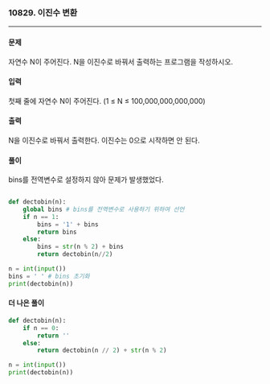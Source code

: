 ### 10829. 이진수 변환 ###

<hr>

#### 문제 ####
자연수 N이 주어진다. N을 이진수로 바꿔서 출력하는 프로그램을 작성하시오.

#### 입력 ####
첫째 줄에 자연수 N이 주어진다. (1 ≤ N ≤ 100,000,000,000,000)

#### 출력 ####
N을 이진수로 바꿔서 출력한다. 이진수는 0으로 시작하면 안 된다.

#### 풀이 ####
bins를 전역변수로 설정하지 않아 문제가 발생했었다.



```py

def dectobin(n):
    global bins # bins를 전역변수로 사용하기 위하여 선언
    if n == 1:
        bins = '1' + bins
        return bins
    else:
        bins = str(n % 2) + bins
        return dectobin(n//2)    

n = int(input())
bins = ' ' # bins 초기화
print(dectobin(n))

```

#### 더 나은 풀이 ####
```py
def dectobin(n):
    if n == 0:
        return ''
    else:
        return dectobin(n // 2) + str(n % 2)

n = int(input())
print(dectobin(n))

```

